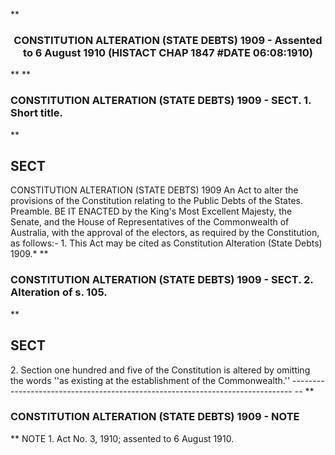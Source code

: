 **<b>

### <center><name>CONSTITUTION ALTERATION (STATE DEBTS) 1909 - Assented to 6 August 1910 (HISTACT CHAP 1847 #DATE 06:08:1910) </name></center>
</b>** 
**<b>

### <name>CONSTITUTION ALTERATION (STATE DEBTS) 1909 - SECT. 1\. Short title. </name>
</b>** 

## SECT
<sect>                             CONSTITUTION ALTERATION<lf> <lf>                                (STATE DEBTS) 1909<lf> An Act to alter the provisions of the Constitution relating to the Public Debts of the States.<lf> Preamble.<lf>   BE IT ENACTED by the King's Most Excellent Majesty, the Senate, and the House of Representatives of the Commonwealth of Australia, with the approval of the electors, as required by the Constitution, as follows:-<lf>   1\. This Act may be cited as Constitution Alteration (State Debts) 1909.*<lf> </lf></lf></lf></lf></lf></lf></lf></sect>
**<b>

### <name>CONSTITUTION ALTERATION (STATE DEBTS) 1909 - SECT. 2\. Alteration of s. 105\. </name>
</b>** 

## SECT
<sect>   2\. Section one hundred and five of the Constitution is altered by omitting the words ''as existing at the establishment of the Commonwealth.''<lf> ------------------------------------------------------------------------------ -- <lf> </lf></lf></sect>
**<b>

### <name>CONSTITUTION ALTERATION (STATE DEBTS) 1909 - NOTE </name>
</b>** <lf>                                       NOTE<lf> 1\.  Act No. 3, 1910; assented to 6 August 1910\. </lf></lf>
